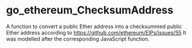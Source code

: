 # go_ethereum_ChecksumAddress
A function to convert a public Ether address into a checksummed public Ether address according to https://github.com/ethereum/EIPs/issues/55
It was modelled after the corresponding JavaScript function. 
